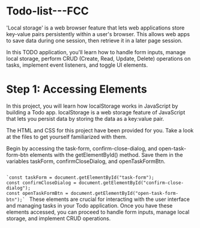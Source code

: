 # Todo-list---FCC
'Local storage' is a web browser feature that lets web applications store key-value pairs persistently within a user's browser. This allows web apps to save data during one session, then retrieve it in a later page session.

In this TODO application, you'll learn how to handle form inputs, manage local storage, perform CRUD (Create, Read, Update, Delete) operations on tasks, implement event listeners, and toggle UI elements.

# Step 1: Accessing Elements
In this project, you will learn how localStorage works in JavaScript by building a Todo app. localStorage is a web storage feature of JavaScript that lets you persist data by storing the data as a key:value pair.

The HTML and CSS for this project have been provided for you. Take a look at the files to get yourself familiarized with them.

Begin by accessing the task-form, confirm-close-dialog, and open-task-form-btn elements with the getElementById() method. Save them in the variables taskForm, confirmCloseDialog, and openTaskFormBtn.

<code>
`const taskForm = document.getElementById("task-form");
const confirmCloseDialog = document.getElementById("confirm-close-dialog");
const openTaskFormBtn = document.getElementById("open-task-form-btn");` </code>
These elements are crucial for interacting with the user interface and managing tasks in your Todo application. Once you have these elements accessed, you can proceed to handle form inputs, manage local storage, and implement CRUD operations.